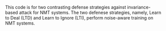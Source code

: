 This code is for two contrasting defense strategies against invariance-based attack for NMT systems. The two defenese strategies, namely, Learn to Deal (LTD) and Learn to Ignore (LTI), perform noise-aware training on NMT systems.
